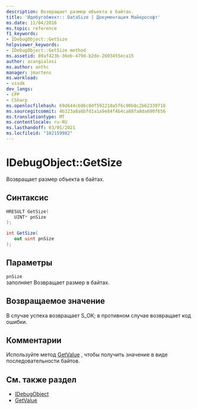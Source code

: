 ```yaml
---
description: Возвращает размер объекта в байтах.
title: 'Идебугобжект:: DataSize | Документация Майкрософт'
ms.date: 11/04/2016
ms.topic: reference
f1_keywords:
- IDebugObject::GetSize
helpviewer_keywords:
- IDebugObject::GetSize method
ms.assetid: 89af423b-36eb-479d-b2de-2693455eca15
author: acangialosi
ms.author: anthc
manager: jmartens
ms.workload:
- vssdk
dev_langs:
- CPP
- CSharp
ms.openlocfilehash: 69d644cb86c0df592218a5f6c90b8c2b62339718
ms.sourcegitcommit: 4b323a8a8bfd1a1a9e84f4b4ca88fa8da690f656
ms.translationtype: MT
ms.contentlocale: ru-RU
ms.lasthandoff: 03/05/2021
ms.locfileid: "102159982"
---
```

# <a name="idebugobjectgetsize"></a>IDebugObject::GetSize
Возвращает размер объекта в байтах.

## <a name="syntax"></a>Синтаксис

```cpp
HRESULT GetSize( 
   UINT* pnSize
);
```

```csharp
int GetSize(
   out uint pnSize
);
```

## <a name="parameters"></a>Параметры
`pnSize`\
заполняет Возвращает размер в байтах.

## <a name="return-value"></a>Возвращаемое значение
 В случае успеха возвращает S_OK; в противном случае возвращает код ошибки.

## <a name="remarks"></a>Комментарии
 Используйте метод [GetValue](../../../extensibility/debugger/reference/idebugobject-getvalue.md) , чтобы получить значение в виде последовательности байтов.

## <a name="see-also"></a>См. также раздел
- [IDebugObject](../../../extensibility/debugger/reference/idebugobject.md)
- [GetValue](../../../extensibility/debugger/reference/idebugobject-getvalue.md)
